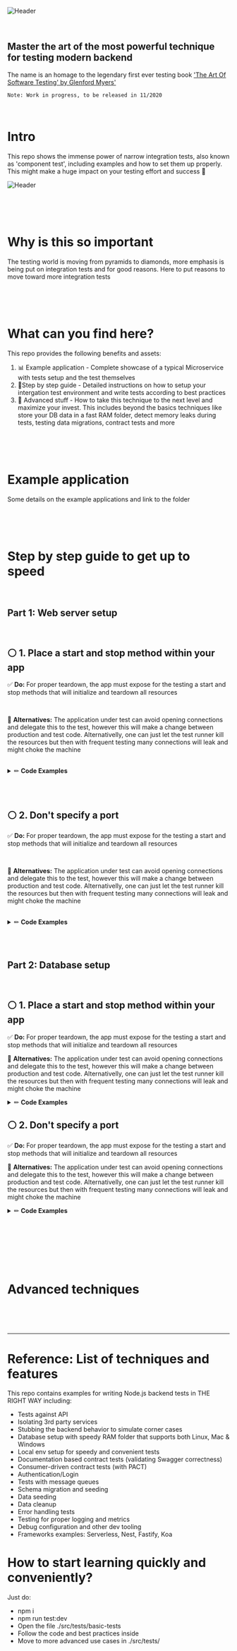 ![Header](/graphics-for-readme/main-header.jpg "Component Tests")

<br/>

## Master the art of the most powerful technique for testing modern backend

The name is an homage to the legendary first ever testing book ['The Art Of Software Testing' by Glenford Myers'](https://www.amazon.com/Art-Software-Testing-Glenford-Myers/dp/1118031962#ace-g9766277718)

`Note: Work in progress, to be released in 11/2020`

<br/>

# Intro

This repo shows the immense power of narrow integration tests, also known as 'component test', including examples and how to set them up properly. This might make a huge impact on your testing effort and success 🚀

![Header](/graphics/component-diagram.jpg "Component Tests")

<br/><br/><br/>

# Why is this so important

The testing world is moving from pyramids to diamonds, more emphasis is being put on integration tests and for good reasons. Here to put reasons to move toward more integration tests

<br/><br/><br/>

# What can you find here?

This repo provides the following benefits and assets:

1. 📊 Example application - Complete showcase of a typical Microservice with tests setup and the test themselves
2. 🦶Step by step guide - Detailed instructions on how to setup your intergation test environment and write tests according to best practices
2. 🚀 Advanced stuff - How to take this technique to the next level and maximize your invest. This includes beyond the basics techniques like store your DB data in a fast RAM folder, detect memory leaks during tests, testing data migrations, contract tests and more

<br/><br/><br/>

# Example application

Some details on the example applications and link to the folder


<br/><br/><br/>

# Step by step guide to get up to speed

<br/>

## Part 1: Web server setup

<br/>

## ⚪️ 1. Place a start and stop method within your app

:white_check_mark:  **Do:**
For proper teardown, the app must expose for the testing a start and stop methods that will initialize and teardown all resources

<br/>

👀  **Alternatives:**
The application under test can avoid opening connections and delegate this to the test, however this will make a change between production and test code. Alternativelly, one can just let the test runner kill the resources but then with frequent testing many connections will leak and might choke the machine

<br/>


<details><summary>✏ <b>Code Examples</b></summary>
  
  ```
  //my-app.js
  function start(){
  }
  

  function stop(){
  }
  
  ```

</details>

<br/><br/>

## ⚪️ 2. Don't specify a port

:white_check_mark:  **Do:**
For proper teardown, the app must expose for the testing a start and stop methods that will initialize and teardown all resources

<br/>

👀  **Alternatives:**
The application under test can avoid opening connections and delegate this to the test, however this will make a change between production and test code. Alternativelly, one can just let the test runner kill the resources but then with frequent testing many connections will leak and might choke the machine

<br/>


<details><summary>✏ <b>Code Examples</b></summary>
  
  ```
  //my-app.js
  function start(){
  }
  

  function stop(){
  }
  
  ```

</details>

<br/><br/>

## Part 2: Database setup

<br/>

## ⚪️ 1. Place a start and stop method within your app

:white_check_mark: **Do:**
For proper teardown, the app must expose for the testing a start and stop methods that will initialize and teardown all resources

👀 **Alternatives:**
The application under test can avoid opening connections and delegate this to the test, however this will make a change between production and test code. Alternativelly, one can just let the test runner kill the resources but then with frequent testing many connections will leak and might choke the machine


<details><summary>✏ <b>Code Examples</b></summary>
  
  ```
  //my-app.js
  function start(){
  }
  

  function stop(){
  }
  
  ```

</details>

## ⚪️ 2. Don't specify a port

:white_check_mark: **Do:**
For proper teardown, the app must expose for the testing a start and stop methods that will initialize and teardown all resources

👀 **Alternatives:**
The application under test can avoid opening connections and delegate this to the test, however this will make a change between production and test code. Alternativelly, one can just let the test runner kill the resources but then with frequent testing many connections will leak and might choke the machine


<details><summary>✏ <b>Code Examples</b></summary>
  
  ```
  //my-app.js
  function start(){
  }
  

  function stop(){
  }
  
  ```

</details>

<br/><br/>

<br/><br/><br/>

# Advanced techniques

<br/><br/><br/>
****
# Reference: List of techniques and features

This repo contains examples for writing Node.js backend tests in THE RIGHT WAY including:

- Tests against API
- Isolating 3rd party services
- Stubbing the backend behavior to simulate corner cases
- Database setup with speedy RAM folder that supports both Linux, Mac & Windows
- Local env setup for speedy and convenient tests
- Documentation based contract tests (validating Swagger correctness)
- Consumer-driven contract tests (with PACT)
- Authentication/Login
- Tests with message queues
- Schema migration and seeding
- Data seeding
- Data cleanup
- Error handling tests
- Testing for proper logging and metrics
- Debug configuration and other dev tooling
- Frameworks examples: Serverless, Nest, Fastify, Koa

# How to start learning quickly and conveniently?

Just do:

- npm i
- npm run test:dev
- Open the file ./src/tests/basic-tests
- Follow the code and best practices inside
- Move to more advanced use cases in ./src/tests/


